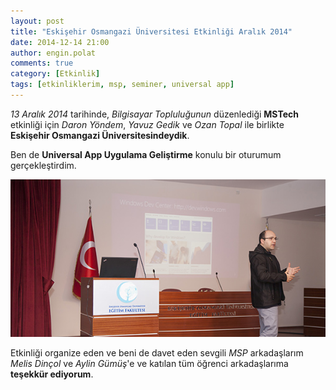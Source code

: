 ```yaml
---
layout: post
title: "Eskişehir Osmangazi Üniversitesi Etkinliği Aralık 2014"
date: 2014-12-14 21:00
author: engin.polat
comments: true
category: [Etkinlik]
tags: [etkinliklerim, msp, seminer, universal app]
---
```

*13 Aralık 2014* tarihinde, *Bilgisayar Topluluğunun* düzenlediği **MSTech** etkinliği için *Daron Yöndem*, *Yavuz Gedik* ve *Ozan Topal* ile birlikte **Eskişehir Osmangazi Üniversitesindeydik**.

Ben de **Universal App Uygulama Geliştirme** konulu bir oturumum gerçekleştirdim.

![](/assets/uploads/2014/12/EskisehirOsmanGaziUniversitesiEtkinlik.jpg)

Etkinliği organize eden ve beni de davet eden sevgili *MSP* arkadaşlarım *Melis Dinçol* ve *Aylin Gümüş*'e ve katılan tüm öğrenci arkadaşlarıma **teşekkür ediyorum**.

